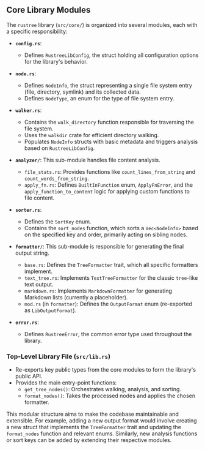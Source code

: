 ## Core Library Modules

The `rustree` library (`src/core/`) is organized into several modules, each with a specific responsibility:

*   **`config.rs`**:
    *   Defines `RustreeLibConfig`, the struct holding all configuration options for the library's behavior.

*   **`node.rs`**:
    *   Defines `NodeInfo`, the struct representing a single file system entry (file, directory, symlink) and its collected data.
    *   Defines `NodeType`, an enum for the type of file system entry.

*   **`walker.rs`**:
    *   Contains the `walk_directory` function responsible for traversing the file system.
    *   Uses the `walkdir` crate for efficient directory walking.
    *   Populates `NodeInfo` structs with basic metadata and triggers analysis based on `RustreeLibConfig`.

*   **`analyzer/`**: This sub-module handles file content analysis.
    *   `file_stats.rs`: Provides functions like `count_lines_from_string` and `count_words_from_string`.
    *   `apply_fn.rs`: Defines `BuiltInFunction` enum, `ApplyFnError`, and the `apply_function_to_content` logic for applying custom functions to file content.

*   **`sorter.rs`**:
    *   Defines the `SortKey` enum.
    *   Contains the `sort_nodes` function, which sorts a `Vec<NodeInfo>` based on the specified key and order, primarily acting on sibling nodes.

*   **`formatter/`**: This sub-module is responsible for generating the final output string.
    *   `base.rs`: Defines the `TreeFormatter` trait, which all specific formatters implement.
    *   `text_tree.rs`: Implements `TextTreeFormatter` for the classic `tree`-like text output.
    *   `markdown.rs`: Implements `MarkdownFormatter` for generating Markdown lists (currently a placeholder).
    *   `mod.rs` (in `formatter`): Defines the `OutputFormat` enum (re-exported as `LibOutputFormat`).

*   **`error.rs`**:
    *   Defines `RustreeError`, the common error type used throughout the library.

### Top-Level Library File (`src/lib.rs`)

*   Re-exports key public types from the core modules to form the library's public API.
*   Provides the main entry-point functions:
    *   `get_tree_nodes()`: Orchestrates walking, analysis, and sorting.
    *   `format_nodes()`: Takes the processed nodes and applies the chosen formatter.

This modular structure aims to make the codebase maintainable and extensible. For example, adding a new output format would involve creating a new struct that implements the `TreeFormatter` trait and updating the `format_nodes` function and relevant enums. Similarly, new analysis functions or sort keys can be added by extending their respective modules.